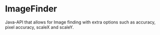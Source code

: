 # ImageFinder
Java-API that allows for Image finding with extra options such as accuracy, pixel accuracy, scaleX and scaleY.
